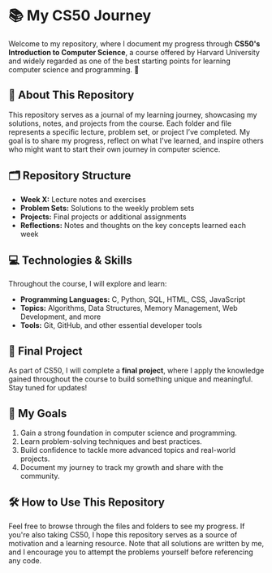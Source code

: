 # 📚 My CS50 Journey

Welcome to my repository, where I document my progress through **CS50's Introduction to Computer Science**, a course offered by Harvard University and widely regarded as one of the best starting points for learning computer science and programming. 🚀

## 🌟 About This Repository

This repository serves as a journal of my learning journey, showcasing my solutions, notes, and projects from the course. Each folder and file represents a specific lecture, problem set, or project I’ve completed. My goal is to share my progress, reflect on what I've learned, and inspire others who might want to start their own journey in computer science.

## 🗂️ Repository Structure

- **Week X:** Lecture notes and exercises
- **Problem Sets:** Solutions to the weekly problem sets
- **Projects:** Final projects or additional assignments
- **Reflections:** Notes and thoughts on the key concepts learned each week

## 💻 Technologies & Skills

Throughout the course, I will explore and learn:
- **Programming Languages:** C, Python, SQL, HTML, CSS, JavaScript
- **Topics:** Algorithms, Data Structures, Memory Management, Web Development, and more
- **Tools:** Git, GitHub, and other essential developer tools

## 🚀 Final Project

As part of CS50, I will complete a **final project**, where I apply the knowledge gained throughout the course to build something unique and meaningful. Stay tuned for updates!

## 🌟 My Goals

1. Gain a strong foundation in computer science and programming.
2. Learn problem-solving techniques and best practices.
3. Build confidence to tackle more advanced topics and real-world projects.
4. Document my journey to track my growth and share with the community.

## 🛠️ How to Use This Repository

Feel free to browse through the files and folders to see my progress. If you're also taking CS50, I hope this repository serves as a source of motivation and a learning resource. Note that all solutions are written by me, and I encourage you to attempt the problems yourself before referencing any code.
